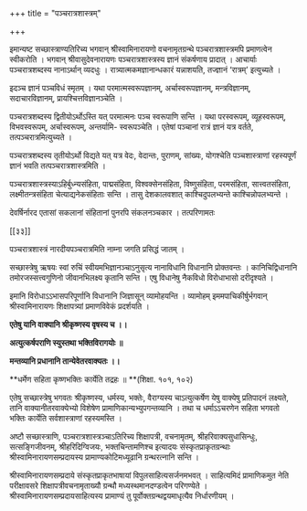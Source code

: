 +++
title = "पञ्चरात्रशास्त्रम्"

+++

इमान्यष्ट सच्छास्त्राण्यतिरिच्य भगवान् श्रीस्वामिनारायणो वचनामृतग्रन्थे पञ्चरात्रशास्त्रमपि प्रमाणत्वेन स्वीकरोति । भगवान् श्रीवासुदेवनारायणः पञ्चरात्रशास्त्रस्य ज्ञानं संकर्षणाय प्रादात् । आचार्याः पञ्चरात्रशब्दस्य नानाऽर्थान् व्यदधुः । रात्र्यात्मकमज्ञानान्धकारं यन्नाशयति, तज्ज्ञानं ‘रात्रम्’ इत्युच्यते ।

इदञ्च ज्ञानं पञ्चविधं स्मृतम् । यथा परमात्मस्वरूपज्ञानम्, अर्चास्वरूपज्ञानम्, मन्त्रविज्ञानम्, सदाचारविज्ञानम्, प्रायश्चित्तविज्ञानञ्चेति ।

पञ्चरात्रशब्दस्य द्वितीयोऽर्थोऽस्ति यत् परमात्मनः पञ्च स्वरूपाणि सन्ति । यथा परस्वरूपम्, व्यूहस्वरूपम्, विभवस्वरूपम्, अर्चास्वरूपम्, अन्तर्यामि- स्वरूपञ्चेति । एतेषां पञ्चानां रात्रं ज्ञानं यत्र वर्तते, तत्पञ्चरात्रमित्युच्यते ।

पञ्चरात्रशब्दस्य तृतीयोऽर्थो विद्यते यत् यत्र वेदः, वेदान्तः, पुराणम्, सांख्यः, योगश्चेति पञ्चशास्त्राणां रहस्यपूर्णं ज्ञानं भवति तत्पञ्चरात्रशास्त्रमिति ।

पञ्चरात्रशास्त्रस्याऽहिर्बुध्न्यसंहिता, पाद्मसंहिता, विश्वक्सेनसंहिता, विष्णुसंहिता, परमसंहिता, सात्त्वतसंहिता, लक्ष्मीतन्त्रसंहिता चेत्याद्यनेकसंहिताः सन्ति । तासु देशकालवशात् काश्चिदुपलभ्यन्ते काश्चिन्नोपलभ्यन्ते ।

देवर्षिर्नारद एतासां सकलानां संहितानां पुनरपि संकलनञ्चकार । तत्परिणामतः

[[३३]]

पञ्चरात्रशास्त्रं नारदीयपञ्चरात्रमिति नाम्ना जगति प्रसिद्धं जातम् ।

सच्छास्त्रेषु ऋषयः स्वां रुचिं स्वीयमभिज्ञानञ्चाऽनुसृत्य नानाविधानि विधानानि प्रोक्तवन्तः । कानिचिद्विधानानि तमोरजस्सत्त्वगुणिनो जीवानभिलक्ष्य कृतानि सन्ति । एषु विधानेषु नैकविधो विरोधाभासो दरीदृश्यते ।

इमानि विरोधाऽऽभासपरिपूर्णानि विधानानि जिज्ञासून् व्यामोहयन्ति । व्यामोहम् इममपाचिकीर्षुर्भगवान् श्रीस्वामिनारायणः शिक्षापत्र्यां प्रमाणविवेकं प्रदर्शयति ।

**एतेषु यानि वाक्यानि श्रीकृष्णस्य वृषस्य च ।।**

**अत्युत्कर्षपराणि स्युस्तथा भक्तिविरागयोः ॥**

**मन्तव्यानि प्रधानानि तान्येवेतरवाक्यतः ।।**

**धर्मेण सहिता कृष्णभक्तिः कार्येति तद्रहः ॥ **(शिक्षा. १०१, १०२)

एतेषु सच्छास्त्रेषु भगवतः श्रीकृष्णस्य, धर्मस्य, भक्तेः, वैराग्यस्य चाऽत्युत्कर्षेण येषु वाक्येषु प्रतिपादनं लक्ष्यते, तानि वाक्यानीतरवाक्येभ्यो विशेषेण प्रामाणिकान्यभ्युपगन्तव्यानि । तथा च धर्माऽऽचरणेन सहिता भगवतो भक्तिः कार्येति सर्वशास्त्राणां रहस्यमस्ति ।

अष्टौ सच्छास्त्राणि, पञ्चरात्रशास्त्रञ्चाऽतिरिच्य शिक्षापत्री, वचनामृतम्, श्रीहरिवाक्यसुधासिन्धुः, सत्सङ्गिजीवनम्, श्रीहरिदिग्विजयः, भक्तचिन्तामणिश्च इत्यादयः संस्कृतप्राकृतग्रन्थाः श्रीस्वामिनारायणसम्प्रदायस्य प्रामाण्यकोटिमध्यूढानि ग्रन्थरत्नानि सन्ति ।

श्रीस्वामिनारायणसम्प्रदाये संस्कृतप्राकृतभाषायां विपुलसाहित्यसर्जनमभवत् । साहित्यमिदं प्रामाणिकमुत नेति परीक्षावसरे शिक्षापत्रीवचनामृताख्यौ ग्रन्थौ मध्यस्थमानदण्डत्वेन परिगण्येते । श्रीस्वामिनारायणसम्प्रदायसाहित्यस्य प्रामाण्यं तु पूर्वोक्तग्रन्थद्वयमाधृत्यैव निर्धारणीयम् ।
